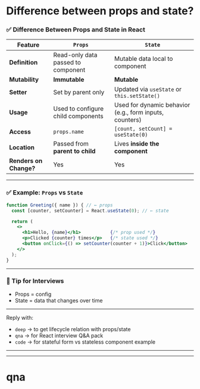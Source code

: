 # Difference between props and state?

### ✅ **Difference Between Props and State in React**

| Feature                | `Props`                            | `State`                                                 |
| ---------------------- | ---------------------------------- | ------------------------------------------------------- |
| **Definition**         | Read-only data passed to component | Mutable data local to component                         |
| **Mutability**         | **Immutable**                      | **Mutable**                                             |
| **Setter**             | Set by parent only                 | Updated via `useState` or `this.setState()`             |
| **Usage**              | Used to configure child components | Used for dynamic behavior (e.g., form inputs, counters) |
| **Access**             | `props.name`                       | `[count, setCount] = useState(0)`                       |
| **Location**           | Passed from **parent to child**    | Lives **inside the component**                          |
| **Renders on Change?** | Yes                                | Yes                                                     |

---

### ✅ Example: `Props` vs `State`

```jsx
function Greeting({ name }) { // ← props
  const [counter, setCounter] = React.useState(0); // ← state

  return (
    <>
      <h1>Hello, {name}</h1>           {/* prop used */}
      <p>Clicked {counter} times</p>   {/* state used */}
      <button onClick={() => setCounter(counter + 1)}>Click</button>
    </>
  );
}
```

---

### 🧠 Tip for Interviews

* Props = config
* State = data that changes over time

---

Reply with:

* `deep` → to get lifecycle relation with props/state
* `qna` → for React interview Q\&A pack
* `code` → for stateful form vs stateless component example

---
---
# qna
